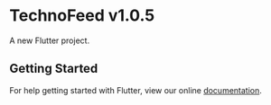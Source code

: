 # TechnoFeed v1.0.5

A new Flutter project.

## Getting Started

For help getting started with Flutter, view our online
[documentation](https://flutter.io/).
